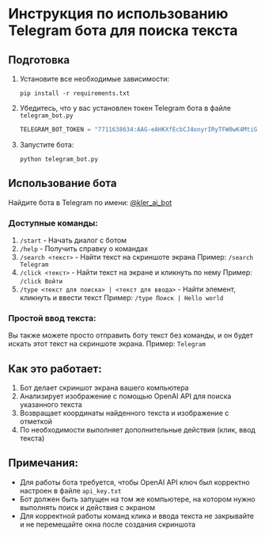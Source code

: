 # Инструкция по использованию Telegram бота для поиска текста

## Подготовка

1. Установите все необходимые зависимости:
   ```
   pip install -r requirements.txt
   ```

2. Убедитесь, что у вас установлен токен Telegram бота в файле `telegram_bot.py`
   ```python
   TELEGRAM_BOT_TOKEN = "7711638634:AAG-eAHKXfEcbCJ4onyrIRyTFW0wK4MtiG8"
   ```

3. Запустите бота:
   ```
   python telegram_bot.py
   ```

## Использование бота

Найдите бота в Telegram по имени: [@kler_ai_bot](https://t.me/kler_ai_bot)

### Доступные команды:

1. `/start` - Начать диалог с ботом
2. `/help` - Получить справку о командах
3. `/search <текст>` - Найти текст на скриншоте экрана
   Пример: `/search Telegram`
4. `/click <текст>` - Найти текст на экране и кликнуть по нему
   Пример: `/click Войти`
5. `/type <текст для поиска> | <текст для ввода>` - Найти элемент, кликнуть и ввести текст
   Пример: `/type Поиск | Hello world`

### Простой ввод текста:

Вы также можете просто отправить боту текст без команды, и он будет искать этот текст на скриншоте экрана.
Пример: `Telegram`

## Как это работает:

1. Бот делает скриншот экрана вашего компьютера
2. Анализирует изображение с помощью OpenAI API для поиска указанного текста
3. Возвращает координаты найденного текста и изображение с отметкой
4. По необходимости выполняет дополнительные действия (клик, ввод текста)

## Примечания:

- Для работы бота требуется, чтобы OpenAI API ключ был корректно настроен в файле `api_key.txt`
- Бот должен быть запущен на том же компьютере, на котором нужно выполнять поиск и действия с экраном
- Для корректной работы команд клика и ввода текста не закрывайте и не перемещайте окна после создания скриншота 